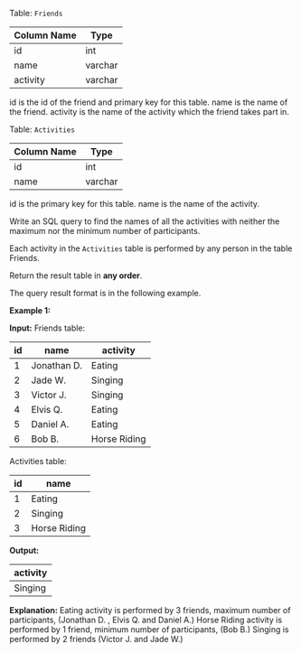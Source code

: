 ﻿Table:  `Friends`

| Column Name   | Type    |
|-|-
| id            | int     |
| name          | varchar |
| activity      | varchar |

id is the id of the friend and primary key for this table.
name is the name of the friend.
activity is the name of the activity which the friend takes part in.

Table:  `Activities`


| Column Name   | Type    |
|-|-
| id            | int     |
| name          | varchar |

id is the primary key for this table.
name is the name of the activity.

Write an SQL query to find the names of all the activities with neither the maximum nor the minimum number of participants.

Each activity in the  `Activities`  table is performed by any person in the table Friends.

Return the result table in  **any order**.

The query result format is in the following example.

**Example 1:**

**Input:** 
Friends table:

| id   | name         | activity      |
|-|-|-
| 1    | Jonathan D.  | Eating        |
| 2    | Jade W.      | Singing       |
| 3    | Victor J.    | Singing       |
| 4    | Elvis Q.     | Eating        |
| 5    | Daniel A.    | Eating        |
| 6    | Bob B.       | Horse Riding  |

Activities table:

| id   | name         |
|-|-
| 1    | Eating       |
| 2    | Singing      |
| 3    | Horse Riding |

**Output:** 

| activity     |
|-|
| Singing      |

**Explanation:** 
Eating activity is performed by 3 friends, maximum number of participants, (Jonathan D. , Elvis Q. and Daniel A.)
Horse Riding activity is performed by 1 friend, minimum number of participants, (Bob B.)
Singing is performed by 2 friends (Victor J. and Jade W.)
